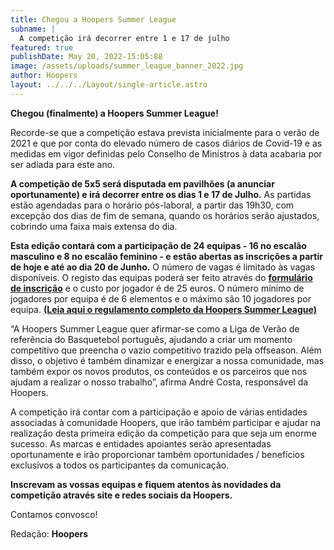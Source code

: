 ```yaml
---
title: Chegou a Hoopers Summer League
subname: |
  A competição irá decorrer entre 1 e 17 de julho
featured: true
publishDate: May 20, 2022-15:05:88
image: /assets/uploads/summer_league_banner_2022.jpg
author: Hoopers
layout: ../../../Layout/single-article.astro
---
```

**Chegou (finalmente) a Hoopers Summer League!**

Recorde-se que a competição estava prevista inicialmente para o verão de 2021 e que por conta do elevado número de casos diários de Covid-19 e as medidas em vigor definidas pelo Conselho de Ministros à data acabaria por ser adiada para este ano.

**A competição de 5x5 será disputada em pavilhões (a anunciar oportunamente) e irá decorrer entre os dias 1 e 17 de Julho.** As partidas estão agendadas para o horário pós-laboral, a partir das 19h30, com excepção dos dias de fim de semana, quando os horários serão ajustados, cobrindo uma faixa mais extensa do dia. 

**Esta edição contará com a participação de 24 equipas - 16 no escalão masculino e 8 no escalão feminino - e estão abertas as inscrições a partir de hoje e até ao dia 20 de Junho.** O número de vagas é limitado às vagas disponíveis. O registo das equipas poderá ser feito através do **[formulário de inscrição](https://form.typeform.com/to/NTWY2KVm)** e o custo por jogador é de 25 euros. O número mínimo de jogadores por equipa é de 6 elementos e o máximo são 10 jogadores por equipa. **[(Leia aqui o regulamento completo da Hoopers Summer League)](https://docs.google.com/document/d/1g8usW6bCg8Dj89inx9JG7d5r7fxB011D/edit)**

“A Hoopers Summer League quer afirmar-se como a Liga de Verão de referência do Basquetebol português, ajudando a criar um momento competitivo que preencha o vazio competitivo trazido pela offseason. Além disso, o objetivo é também dinamizar e energizar a nossa comunidade, mas também expor os novos produtos, os conteúdos e os parceiros que nos ajudam a realizar o nosso trabalho”, afirma André Costa, responsável da Hoopers.

A competição irá contar com a participação e apoio de várias entidades associadas à comunidade Hoopers, que irão também participar e ajudar na realização desta primeira edição da competição para que seja um enorme sucesso. As marcas e entidades apoiantes serão apresentadas oportunamente e irão proporcionar também oportunidades / benefícios exclusivos a todos os participantes da comunicação.

**Inscrevam as vossas equipas e fiquem atentos às novidades da competição através site e redes sociais da Hoopers.**

Contamos convosco!

[](https://docs.google.com/document/d/1g8usW6bCg8Dj89inx9JG7d5r7fxB011D/edit)Redação: **Hoopers**